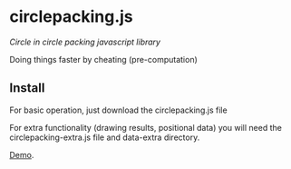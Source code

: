 # circlepacking.js

_Circle in circle packing javascript library_

Doing things faster by cheating (pre-computation)

## Install

For basic operation, just download the circlepacking.js file

For extra functionality (drawing results, positional data) you will need the circlepacking-extra.js file and data-extra directory.

[Demo](http://jcmiller11.github.io/circlepacking/).